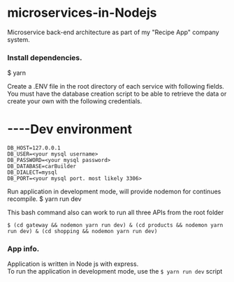 # microservices-in-Nodejs

Microservice back-end architecture as part of my "Recipe App" company system. 

### Install dependencies.
$ yarn

Create a .ENV file in the root directory of each service with following fields. 
You must have the database creation script to be able to retrieve the data or create your own with the following credentials.
# ----Dev environment
`DB_HOST=127.0.0.1`  
`DB_USER=<your mysql username>`  
`DB_PASSWORD=<your mysql password>`  
`DB_DATABASE=carBuilder`   
`DB_DIALECT=mysql`  
`DB_PORT=<your mysql port. most likely 3306>`

Run application in development mode, will provide nodemon for continues recompile.
$ yarn run dev

This bash command also can work to run all three APIs from the root folder

`$ (cd gateway && nodemon yarn run dev) & (cd products && nodemon yarn run dev) & (cd shopping && nodemon yarn run dev)`
  

### App info.

Application is written in Node js with express.  
To run the application in development mode, use the `$ yarn run dev` script  
